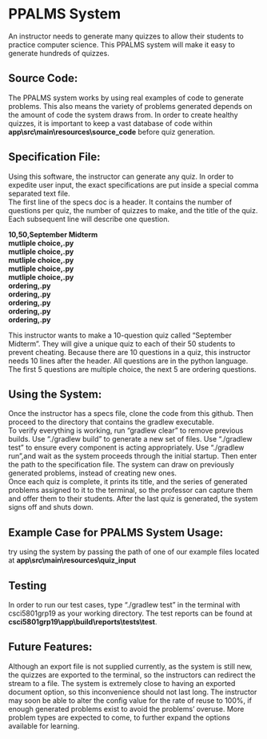 
# PPALMS System 
An instructor needs to generate many quizzes to allow their students to practice computer science. This PPALMS system will make it easy to generate hundreds of quizzes. 
## Source Code:
The PPALMS system works by using real examples of code to generate problems. This also means the variety of problems generated depends on the amount of code the system draws from. In order to create healthy quizzes, it is important to keep a vast database of code within **app\src\main\resources\source_code** before quiz generation. 
## Specification File:
Using this software, the instructor can generate any quiz. In order to expedite user input, the exact specifications are put inside a special comma separated text file.  
The first line of the specs doc is a header. It contains the number of questions per quiz, the number of quizzes to make, and the title of the quiz. Each subsequent line will describe one question.  

**10,50,September Midterm  
mutliple choice,.py  
mutliple choice,.py  
mutliple choice,.py  
mutliple choice,.py  
mutliple choice,.py  
ordering,.py  
ordering,.py  
ordering,.py  
ordering,.py  
ordering,.py**  

This instructor wants to make a 10-question quiz called “September Midterm”. They will give a unique quiz to each of their 50 students to prevent cheating.  Because there are 10 questions in a quiz, this instructor needs 10 lines after the header. All questions are in the python language. The first 5 questions are multiple choice, the next 5 are ordering questions. 
## Using the System:
Once the instructor has a specs file, clone the code from this github. Then proceed to the directory that contains the gradlew executable.  
To verify everything is working, run “gradlew clear” to remove previous builds. Use “./gradlew build” to generate a new set of files. Use “./gradlew test” to ensure every component is acting appropriately. Use “./gradlew run”,and wait as the system proceeds through the initial startup. Then enter the path to the specification file. The system can draw on previously generated problems, instead of creating new ones.  
Once each quiz is complete, it prints its title, and the series of generated problems assigned to it to the terminal, so the professor can capture them and offer them to their students. After the last quiz is generated, the system signs off and shuts down.
## Example Case for PPALMS System Usage:
try using the system by passing the path of one of our example files located at **app\src\main\resources\quiz_input**
## Testing
In order to run our test cases, type “./gradlew test” in the terminal with csci5801grp19 as your working directory. The test reports can be found at **csci5801grp19\app\build\reports\tests\test**.
## Future Features:
Although an export file is not supplied currently, as the system is still new, the quizzes are exported to the terminal, so the instructors can redirect the stream to a file. The system is extremely close to having an exported document option, so this inconvenience should not last long. The instructor may soon be able to alter the config value for the rate of reuse to 100%, if enough generated problems exist to avoid the problems’ overuse. More problem types are expected to come, to further expand the options available for learning. 
